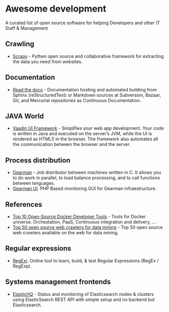 # Awesome development
A curated list of open source software for helping Developers and other IT Staff & Management

## Crawling
* [Scrapy](http://scrapy.org/) - Pythen open source and collaborative framework for extracting the data you need from websites.

## Documentation
* [Read the docs](https://read-the-docs.readthedocs.org/) - Documentation hosting and automated building from Sphinx (reStructuredText) or Markdown sources at Subversion, Bazaar, Git, and Mercurial repositories as Continuous Documentation.

## JAVA World
* [Vaadin UI Framework](https://vaadin.com/framework) - Simplifies your web app development. Your code is written in Java and executed on the server’s JVM, while the UI is rendered as HTML5 in the browser. The framework also automates all the communication between the browser and the server.

## Process distribution
* [Gearman](http://gearman.org/) - Job distributor between machines written in C. It allows you to do work in parallel, to load balance processing, and to call functions between languages. 
* [Gearman UI](https://github.com/gaspaio/gearmanui). PHP Based monitoring GUI for Gearman infraestructure.

## References
* [Top 10 Open-Source Docker Developer Tools](https://www.ctl.io/developers/blog/post/top-10-open-source-docker-developer-tools/) - Tools for Docker universe. Orchestation, PaaS, Continuous integration and delivery, ...
* [Top 50 open source web crawlers for data mining](http://bigdata-madesimple.com/top-50-open-source-web-crawlers-for-data-mining/) - Top 50 open source web crawlers available on the web for data mining.

## Regular expressions
* [RegExr](http://regexr.com/). Online tool to learn, build, & test Regular Expressions (RegEx / RegExp).

## Systems management frontends
* [ElasticHQ](http://www.elastichq.org/index.html) - Status and monitoring of Elasticsearch nodes & clusters using ElasticSearch REST API with simple setup and no backend but Elasticsearch.

